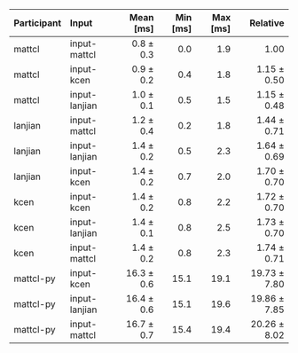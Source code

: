 | Participant | Input | Mean [ms] | Min [ms] | Max [ms] | Relative |
|:---|:---|---:|---:|---:|---:|
| mattcl | input-mattcl | 0.8 ± 0.3 | 0.0 | 1.9 | 1.00 |
| mattcl | input-kcen | 0.9 ± 0.2 | 0.4 | 1.8 | 1.15 ± 0.50 |
| mattcl | input-lanjian | 1.0 ± 0.1 | 0.5 | 1.5 | 1.15 ± 0.48 |
| lanjian | input-mattcl | 1.2 ± 0.4 | 0.2 | 1.8 | 1.44 ± 0.71 |
| lanjian | input-lanjian | 1.4 ± 0.2 | 0.5 | 2.3 | 1.64 ± 0.69 |
| lanjian | input-kcen | 1.4 ± 0.2 | 0.7 | 2.0 | 1.70 ± 0.70 |
| kcen | input-kcen | 1.4 ± 0.2 | 0.8 | 2.2 | 1.72 ± 0.70 |
| kcen | input-lanjian | 1.4 ± 0.1 | 0.8 | 2.5 | 1.73 ± 0.70 |
| kcen | input-mattcl | 1.4 ± 0.2 | 0.8 | 2.3 | 1.74 ± 0.71 |
| mattcl-py | input-kcen | 16.3 ± 0.6 | 15.1 | 19.1 | 19.73 ± 7.80 |
| mattcl-py | input-lanjian | 16.4 ± 0.6 | 15.1 | 19.6 | 19.86 ± 7.85 |
| mattcl-py | input-mattcl | 16.7 ± 0.7 | 15.4 | 19.4 | 20.26 ± 8.02 |
